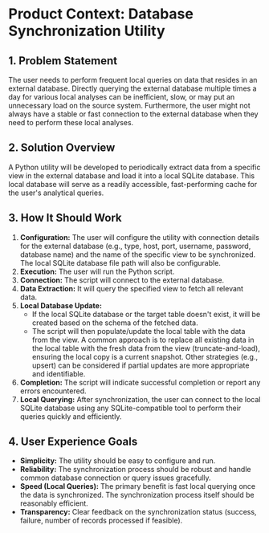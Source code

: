 # Product Context: Database Synchronization Utility

## 1. Problem Statement

The user needs to perform frequent local queries on data that resides in an external database. Directly querying the external database multiple times a day for various local analyses can be inefficient, slow, or may put an unnecessary load on the source system. Furthermore, the user might not always have a stable or fast connection to the external database when they need to perform these local analyses.

## 2. Solution Overview

A Python utility will be developed to periodically extract data from a specific view in the external database and load it into a local SQLite database. This local database will serve as a readily accessible, fast-performing cache for the user's analytical queries.

## 3. How It Should Work

1.  **Configuration:** The user will configure the utility with connection details for the external database (e.g., type, host, port, username, password, database name) and the name of the specific view to be synchronized. The local SQLite database file path will also be configurable.
2.  **Execution:** The user will run the Python script.
3.  **Connection:** The script will connect to the external database.
4.  **Data Extraction:** It will query the specified view to fetch all relevant data.
5.  **Local Database Update:**
    *   If the local SQLite database or the target table doesn't exist, it will be created based on the schema of the fetched data.
    *   The script will then populate/update the local table with the data from the view. A common approach is to replace all existing data in the local table with the fresh data from the view (truncate-and-load), ensuring the local copy is a current snapshot. Other strategies (e.g., upsert) can be considered if partial updates are more appropriate and identifiable.
6.  **Completion:** The script will indicate successful completion or report any errors encountered.
7.  **Local Querying:** After synchronization, the user can connect to the local SQLite database using any SQLite-compatible tool to perform their queries quickly and efficiently.

## 4. User Experience Goals

-   **Simplicity:** The utility should be easy to configure and run.
-   **Reliability:** The synchronization process should be robust and handle common database connection or query issues gracefully.
-   **Speed (Local Queries):** The primary benefit is fast local querying once the data is synchronized. The synchronization process itself should be reasonably efficient.
-   **Transparency:** Clear feedback on the synchronization status (success, failure, number of records processed if feasible).
